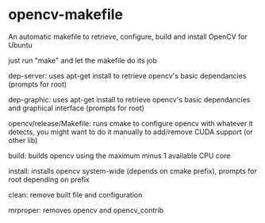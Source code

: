opencv-makefile
===============

An automatic makefile to retrieve, configure, build and install OpenCV for Ubuntu

just run "make" and let the makefile do its job

dep-server:
uses apt-get install to retrieve opencv's basic dependancies (prompts for root)

dep-graphic:
uses apt-get install to retrieve opencv's basic dependancies and graphical interface (prompts for root)

opencv/release/Makefile:
runs cmake to configure opencv with whatever it detects, you might want to do it manually to add/remove CUDA support (or other lib)

build:
builds opencv using the maximum minus 1 available CPU core

install:
installs opencv system-wide (depends on cmake prefix), prompts for root depending on prefix

clean:
remove built file and configuration

mrproper:
removes opencv and opencv_contrib

